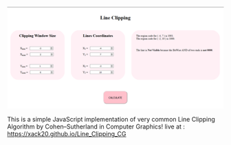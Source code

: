 ![WebView](view.png)

This is a simple JavaScript implementation of very common Line Clipping Algorithm by Cohen–Sutherland in Computer Graphics!
live at : https://xack20.github.io/Line_Clipping_CG
